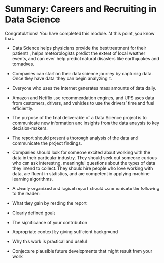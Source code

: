 # Summary: Careers and Recruiting in Data Science
Congratulations! You have completed this module. At this point, you know that: 

- Data Science helps physicians provide the best treatment for their patients  , helps meteorologists predict the extent of local weather events, and can even help predict natural disasters like earthquakes and tornadoes.

- Companies can start on their data science journey by capturing data. Once they have data, they can begin analyzing it.

- Everyone who uses the Internet generates mass amounts of data daily.

- Amazon and Netflix use recommendation engines, and UPS uses data from customers, drivers, and vehicles to use  the drivers’ time and fuel efficiently.

- The purpose of the final deliverable of a Data Science project is to communicate new information and insights from the data analysis to key decision-makers.

- The report should present a thorough analysis of the data and communicate the project findings.

- Companies should look for someone excited about working with the data in their particular industry. They should seek out someone curious who can ask interesting, meaningful questions about the types of data they intend to collect. They should hire people who love working with data, are fluent in statistics, and are competent in applying machine learning algorithms.

- A clearly organized and logical report should communicate the following to the reader:

- What they gain by reading the report

- Clearly defined goals

- The significance of your contribution

- Appropriate context by giving sufficient background 

- Why this work is practical and useful

- Conjecture plausible future developments that might result from your work  
